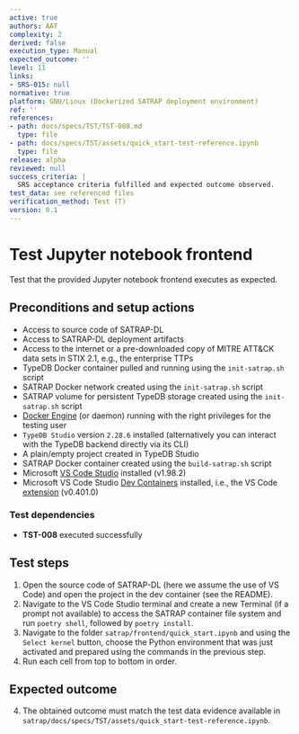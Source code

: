 ```yaml
---
active: true
authors: AAT
complexity: 2
derived: false
execution_type: Manual
expected_outcome: ''
level: 11
links:
- SRS-015: null
normative: true
platform: GNU/Linux (Dockerized SATRAP deployment environment)
ref: ''
references:
- path: docs/specs/TST/TST-008.md
  type: file
- path: docs/specs/TST/assets/quick_start-test-reference.ipynb
  type: file
release: alpha
reviewed: null
success_criteria: |
  SRS acceptance criteria fulfilled and expected outcome observed.
test_data: see referenced files
verification_method: Test (T)
version: 0.1
---
```


# Test Jupyter notebook frontend

Test that the provided Jupyter notebook frontend executes as expected.

## Preconditions and setup actions
- Access to source code of SATRAP-DL
- Access to SATRAP-DL deployment artifacts
- Access to the internet or a pre-downloaded copy of MITRE ATT&CK data sets in STIX 2.1, e.g., the enterprise TTPs
- TypeDB Docker container pulled and running using the `init-satrap.sh` script
- SATRAP Docker network created using the `init-satrap.sh` script
- SATRAP volume for persistent TypeDB storage created using the `init-satrap.sh` script
- [Docker Engine](https://docs.docker.com/engine/) (or daemon) running with the right privileges for the testing user
- `TypeDB Studio` version `2.28.6` installed (alternatively you can interact with the TypeDB backend directly via its CLI)
- A plain/empty project created in TypeDB Studio
- SATRAP Docker container created using the `build-satrap.sh` script
- Microsoft [VS Code Studio](https://code.visualstudio.com/) installed (v1.98.2)
- Microsoft VS Code Studio [Dev Containers](https://code.visualstudio.com/docs/devcontainers/containers) installed, i.e., the VS Code [extension](https://marketplace.visualstudio.com/items?itemName=ms-vscode-remote.remote-containers) (v0.401.0)

### Test dependencies
- **TST-008** executed successfully

## Test steps
1. Open the source code of SATRAP-DL (here we assume the use of VS Code) and open the project in the dev container (see the README).
2. Navigate to the VS Code Studio terminal and create a new Terminal (if a prompt not available) to access the SATRAP container file system and run `poetry shell`, followed by `poetry install`.
3. Navigate to the folder `satrap/frontend/quick_start.ipynb` and using the `Select kernel` button, choose the Python environment that was just activated and prepared using the commands in the previous step.
4. Run each cell from top to bottom in order.

## Expected outcome
4. The obtained outcome must match the test data evidence available in `satrap/docs/specs/TST/assets/quick_start-test-reference.ipynb`.